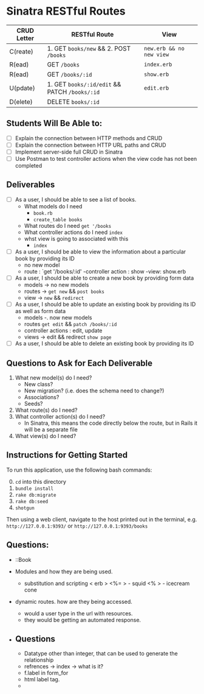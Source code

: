 # Sinatra RESTful Routes

| CRUD Letter | RESTful Route          | View |
|-------------|------------------------|-------------------|
| C(reate)    |   1. GET `books/new`  && 2. POST `/books`    |      `new.erb && no new view`         |
| R(ead)      |   GET  `/books`       |     `index.erb`        |
| R(ead)      |   GET   `/books/:id`  |     `show.erb`         |
| U(pdate)    |   1. GET  `books/:id/edit` && PATCH `/books/:id` |   `edit.erb`            |
| D(elete)    |    DELETE `books/:id`   |               |

## Students Will Be Able to:
 - [ ] Explain the connection between HTTP methods and CRUD
 - [ ] Explain the connection between HTTP URL paths and CRUD
 - [ ] Implement server-side full CRUD in Sinatra
 - [ ] Use Postman to test controller actions when the view code has not been completed

## Deliverables

 - [ ] As a user, I should be able to see a list of books.
    - What models do I need
        - `book.rb`
        - `create_table books`
    - What routes do I need
        `get '/books`
    - What controller actions do I need
        `index`
    - whst view is going to associated with this
        - `index`
 - [ ] As a user, I should be able to view the information about a particular book by providing its ID
    - no new model 
    - route : `get '/books/:id'
    -controller action : show
    -view: show.erb
 - [ ] As a user, I should be able to create a new book by providing form data
    - models -> no new models
    - routes -> `get new` && `post books`
    - view -> `new` && `redirect`
 - [ ] As a user, I should be able to update an existing book by providing its ID as well as form data
    - models -. now new models
    - routes `get edit` && `patch /books/:id`
    - controller actions : edit, update
    - views -> edit && redirect `show page`
 - [ ] As a user, I should be able to delete an existing book by providing its ID

## Questions to Ask for Each Deliverable

1. What new model(s) do I need?
    - New class?
    - New migration? (i.e. does the schema need to change?)
    - Associations?
    - Seeds?
2. What route(s) do I need?
3. What controller action(s) do I need?
    - In Sinatra, this means the code directly below the route, but in Rails it will be a separate file
4. What view(s) do I need?

## Instructions for Getting Started

To run this application, use the following bash commands:

0. `cd` into this directory
1. `bundle install`
2. `rake db:migrate`
3. `rake db:seed`
4. `shotgun`

Then using a web client, navigate to the host printed out in the terminal, e.g. `http://127.0.0.1:9393/` or `http://127.0.0.1:9393/books`

## Questions:
- ::Book
- Modules and how they are being used.
    - substitution and scripting < erb >
    <%= > - squid
    <% > - icecream cone
- dynamic routes. how are they being accessed. 
    - would a user type in the url with resources.
    - they would be getting an automated response. 

- ## Questions 
    - Datatype other than integer, that can be used to generate the relationship
    - refrences -> index -> what is it?
    - f.label in form_for
    - html label tag.
    -  
